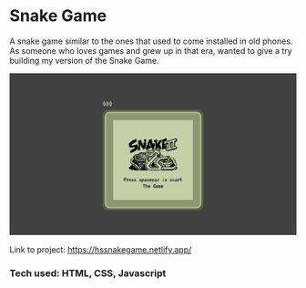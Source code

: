 # Snake Game
A snake game similar to the ones that used to come installed in old phones. As someone who loves games and grew up in that era, wanted to give a try building my version of the Snake Game.

![title](githubImage.png)

Link to project: https://hssnakegame.netlify.app/


### Tech used: HTML, CSS, Javascript


